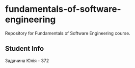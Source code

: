 # fundamentals-of-software-engineering
Repository for Fundamentals of Software Engineering course.
## Student Info
Задачина Юлія - 372
